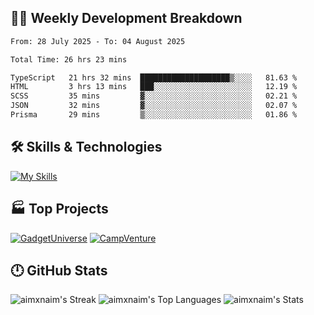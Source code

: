 

## 🧑‍💻 Weekly Development Breakdown

<!--START_SECTION:waka-->

```txt
From: 28 July 2025 - To: 04 August 2025

Total Time: 26 hrs 23 mins

TypeScript   21 hrs 32 mins  ████████████████████▒░░░░   81.63 %
HTML         3 hrs 13 mins   ███░░░░░░░░░░░░░░░░░░░░░░   12.19 %
SCSS         35 mins         ▓░░░░░░░░░░░░░░░░░░░░░░░░   02.21 %
JSON         32 mins         ▓░░░░░░░░░░░░░░░░░░░░░░░░   02.07 %
Prisma       29 mins         ▒░░░░░░░░░░░░░░░░░░░░░░░░   01.86 %
```

<!--END_SECTION:waka-->

## 🛠️ Skills & Technologies

[![My Skills](https://skillicons.dev/icons?i=angular,react,docker,mongodb,nodejs,express,github,bootstrap,prisma,postman,postgres&perline=8)](https://skillicons.dev)

## 🏭 Top Projects

[![GadgetUniverse](https://github-readme-stats.vercel.app/api/pin/?username=aimxnaim&repo=GadgetUniverse&theme=tokyonight&show_icons=true&hide_border=true)](https://github.com/aimxnaim/GadgetUniverse)
[![CampVenture](https://github-readme-stats.vercel.app/api/pin/?username=aimxnaim&repo=CampVenture&theme=tokyonight&show_icons=true&hide_border=true)](https://github.com/aimxnaim/CampVenture)

## 🕛 GitHub Stats

![aimxnaim's Streak](https://streak-stats.demolab.com?user=aimxnaim&theme=tokyonight&show_icons=true&hide_border=true)
![aimxnaim's Top Languages](https://github-readme-stats.vercel.app/api/top-langs/?username=aimxnaim&theme=tokyonight&show_icons=true&hide_border=true&layout=compact)
![aimxnaim's Stats](https://github-readme-stats.vercel.app/api?username=aimxnaim&theme=tokyonight&show_icons=true&hide_border=true&count_private=true)




